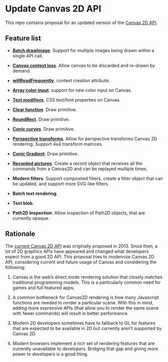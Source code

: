 Update Canvas 2D API
====================

This repo contains proposal for an updated version of the [Canvas 2D API](https://html.spec.whatwg.org/multipage/canvas.html).

Feature list
------------

- [**Batch drawImage**](spec/batch-drawimage.md). Support for multiple images being drawn within a single API call.

- [**Canvas context loss**](spec/context-loss.md). Allow canvas to be discarded and re-drawn by demand.

- [**willReadFrequently**](spec/will-read-frequently.md). context creation attribute.

- [**Array color input**](spec/array-color-input.md). support for new color input on Canvas.

- [**Text modifiers**](spec/text-modifiers.md). CSS text/font properties on Canvas.

- [**Clear function**](spec/clear.md). Draw primitive.

- [**RoundRect**](spec/roundrect.md). Draw primitive.

- [**Conic curves**](spec/conic-curve-to.md). Draw primitive.

- [**Perspective transforms**](spec/perspective-transforms.md). Allow for perspective transforms Canvas 2D rendering. Support 4x4 transform matrices.

- [**Conic Gradient**](spec/conic-gradient.md). Draw primitive.

- [**Recorded pictures**](spec/recording.md). Create a record object that receives all the commands from a Canvas2D and can be replayed multiple times.

- **Modern filters**. Support composited filters, create a filter object that can be updated, and support more SVG-like filters.

- **Batch text rendering**.

- **Text blob**.

- **Path2D Inspection**. Allow inspection of Path2D objects, that are currently opaque.


Rationale
---------

The [current Canvas 2D API](https://html.spec.whatwg.org/multipage/canvas.html) was originally proposed in 2013. Since then, a lot of 2D graphics APIs have appeared and changed what developers expect from a good 2D API. This proposal tries to modernize Canvas 2D API, considering current and future usage of Canvas and considering the following:

1. Canvas is the web’s direct mode rendering solution that closely matches traditional programming models. This is a particularly common need for games and full featured apps.

2. A common bottleneck for Canvas2D rendering is how many Javascript functions are needed to render a particular scene. With this in mind, adding more expressive APIs (that allow you to render the same scene with fewer commands) will result in better performance.

3. Modern 2D developers sometimes have to fallback to GL for features that are expected to be available in 2D but currently aren’t supported by Canvas 2D.

4. Modern browsers implement a rich set of rendering features that are currently unavailable to developers. Bridging that gap and giving more power to developers is a good thing.

